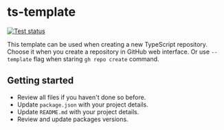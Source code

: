 # ts-template

[![Test status](https://github.com/inc4/ts-template/workflows/Checks/badge.svg)](https://github.com/inc4/ts-template/actions?query=workflow%3A%22Checks%22)

This template can be used when creating a new TypeScript repository. Choose it
when you create a repository in GitHub web interface. Or use `--template` flag
when staring `gh repo create` command.

## Getting started

- Review all files if you haven't done so before.
- Update `package.json` with your project details.
- Update `README.md` with your project details.
- Review and update packages versions.
